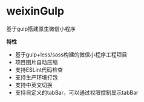 # weixinGulp

基于gulp搭建原生微信小程序

**特性**


- 基于gulp+less/sass构建的微信小程序工程项目
- 项目图片自动压缩
- 支持ESLint代码检查
- 支持生产环境打包
- 支持中英文切换
- 支持自定义的tabBar，可以通过权限控制显示tabBar
